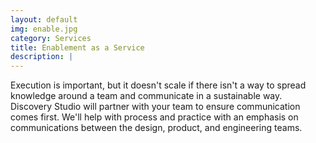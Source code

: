 ```yaml
---
layout: default
img: enable.jpg
category: Services
title: Enablement as a Service
description: |
---
```


  Execution is important, but it doesn't scale if there isn't a way to spread knowledge around a team and communicate in a sustainable way. Discovery Studio will partner with your team to ensure communication comes first. We'll help with process and practice with an emphasis on communications between the design, product, and engineering teams.
